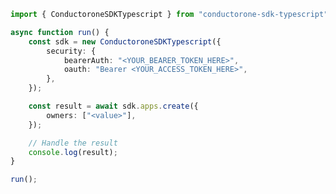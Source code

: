 <!-- Start SDK Example Usage [usage] -->
```typescript
import { ConductoroneSDKTypescript } from "conductorone-sdk-typescript";

async function run() {
    const sdk = new ConductoroneSDKTypescript({
        security: {
            bearerAuth: "<YOUR_BEARER_TOKEN_HERE>",
            oauth: "Bearer <YOUR_ACCESS_TOKEN_HERE>",
        },
    });

    const result = await sdk.apps.create({
        owners: ["<value>"],
    });

    // Handle the result
    console.log(result);
}

run();

```
<!-- End SDK Example Usage [usage] -->